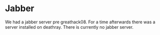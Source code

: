# Jabber
We had a jabber server pre greathack08. For a time afterwards there was a server
installed on deathray. There is currently no jabber server.
